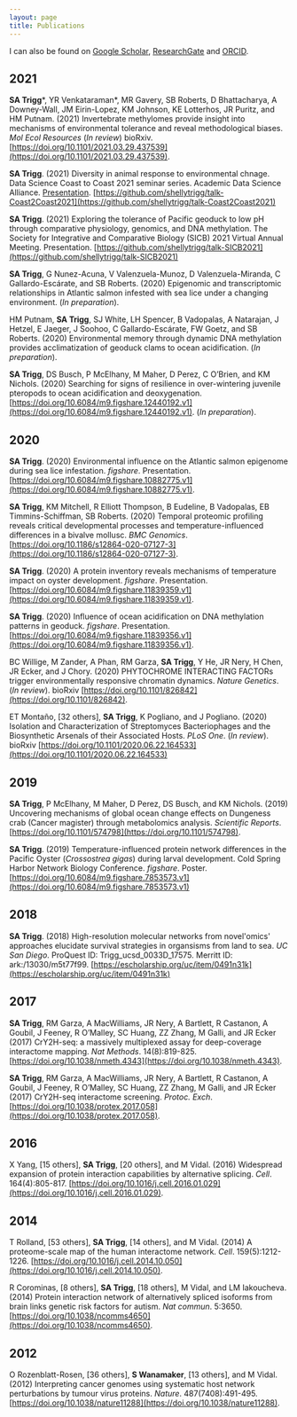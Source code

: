 ```yaml
---
layout: page
title: Publications
---
```


I can also be found on [Google Scholar](https://scholar.google.com/citations?user=LVDTddwAAAAJ&hl=en), [ResearchGate](https://www.researchgate.net/profile/Shelly_Trigg) and [ORCID](https://orcid.org/0000-0001-6904-4149).

## 2021
**SA Trigg***, YR Venkataraman\*, MR Gavery, SB Roberts, D Bhattacharya, A Downey-Wall, JM Eirin-Lopez, KM Johnson, KE Lotterhos, JR Puritz, and HM Putnam. (2021) Invertebrate methylomes provide insight intomechanisms of environmental tolerance and reveal methodological biases. _Mol Ecol Resources_ (_In review_) bioRxiv.[https://doi.org/10.1101/2021.03.29.437539](https://doi.org/10.1101/2021.03.29.437539).

**SA Trigg**. (2021) Diversity in animal response to environmental chnage. Data Science Coast to Coast 2021 seminar series. Academic Data Science Alliance. [Presentation](https://youtu.be/En2cCNCd6q4). [https://github.com/shellytrigg/talk-Coast2Coast2021](https://github.com/shellytrigg/talk-Coast2Coast2021)  

**SA Trigg**. (2021) Exploring the tolerance of Pacific geoduck to low pH through comparative physiology, genomics, and DNA methylation. The Society for Integrative and Comparative Biology (SICB)
2021 Virtual Annual Meeting. Presentation. [https://github.com/shellytrigg/talk-SICB2021](https://github.com/shellytrigg/talk-SICB2021)

**SA Trigg**, G Nunez-Acuna, V Valenzuela-Munoz, D Valenzuela-Miranda, C Gallardo-Escárate, and SB Roberts. (2020) Epigenomic and transcriptomic relationships in Atlantic salmon infested with sea lice under a changing environment. (_In preparation_).

HM Putnam, **SA Trigg**, SJ White, LH Spencer, B Vadopalas, A Natarajan, J Hetzel, E Jaeger, J Soohoo, C Gallardo-Escárate, FW Goetz, and SB Roberts. (2020) Environmental memory through dynamic DNA methylation provides acclimatization of geoduck clams to ocean acidification. (_In preparation_).

**SA Trigg**, DS Busch, P McElhany, M Maher, D Perez, C O’Brien, and KM Nichols. (2020) Searching for signs of resilience in over-wintering juvenile pteropods to ocean acidification and deoxygenation. [https://doi.org/10.6084/m9.figshare.12440192.v1](https://doi.org/10.6084/m9.figshare.12440192.v1). (_In preparation_).

## 2020

**SA Trigg**. (2020) Environmental influence on the Atlantic salmon epigenome during sea lice infestation. _figshare_. Presentation. [https://doi.org/10.6084/m9.figshare.10882775.v1](https://doi.org/10.6084/m9.figshare.10882775.v1).
	**SA Trigg**, KM Mitchell, R Elliott Thompson, B Eudeline, B Vadopalas, EB Timmins-Schiffman, SB Roberts. (2020) Temporal proteomic profiling reveals critical developmental processes and temperature-influenced differences in a bivalve mollusc. _BMC Genomics_. [https://doi.org/10.1186/s12864-020-07127-3](https://doi.org/10.1186/s12864-020-07127-3).

**SA Trigg**. (2020) A protein inventory reveals mechanisms of temperature impact on oyster development. _figshare_. Presentation. [https://doi.org/10.6084/m9.figshare.11839359.v1](https://doi.org/10.6084/m9.figshare.11839359.v1).

**SA Trigg**. (2020) Influence of ocean acidification on DNA methylation patterns in geoduck. _figshare_. Presentation. [https://doi.org/10.6084/m9.figshare.11839356.v1](https://doi.org/10.6084/m9.figshare.11839356.v1).BC Willige, M Zander, A Phan, RM Garza, **SA Trigg**, Y He, JR Nery, H Chen, JR Ecker, and J Chory. (2020) PHYTOCHROME INTERACTING FACTORs trigger environmentally responsive chromatin dynamics. _Nature Genetics_. (_In review_). bioRxiv [https://doi.org/10.1101/826842](https://doi.org/10.1101/826842).
ET Montaño, [32 others], **SA Trigg**, K Pogliano, and J Pogliano. (2020) Isolation and Characterization of Streptomyces Bacteriophages and the Biosynthetic Arsenals of their Associated Hosts. _PLoS One_. (_In review_). bioRxiv [https://doi.org/10.1101/2020.06.22.164533](https://doi.org/10.1101/2020.06.22.164533)

## 2019 **SA Trigg**, P McElhany, M Maher, D Perez, DS Busch, and KM Nichols. (2019) Uncovering mechanisms of global ocean change effects on Dungeness crab (Cancer magister) through metabolomics analysis. _Scientific Reports_. [https://doi.org/10.1101/574798](https://doi.org/10.1101/574798).

**SA Trigg**. (2019) Temperature-influenced protein network differences in the Pacific Oyster (_Crossostrea gigas_) during larval development. Cold Spring Harbor Network Biology Conference. _figshare_. Poster. [https://doi.org/10.6084/m9.figshare.7853573.v1](https://doi.org/10.6084/m9.figshare.7853573.v1) 

## 2018
**SA Trigg**. (2018) High-resolution molecular networks from novel'omics' approaches elucidate survival strategies in organsisms from land to sea. _UC San Diego_. ProQuest ID: Trigg_ucsd_0033D_17575. Merritt ID: ark:/13030/m5t77f99. [https://escholarship.org/uc/item/0491n31k](https://escholarship.org/uc/item/0491n31k)

## 2017**SA Trigg**, RM Garza, A MacWilliams, JR Nery, A Bartlett, R Castanon, A Goubil, J Feeney, R O’Malley, SC Huang, ZZ Zhang, M Galli, and JR Ecker (2017) CrY2H-seq: a massively multiplexed assay for deep-coverage interactome mapping. _Nat Methods_. 14(8):819-825. [https://doi.org/10.1038/nmeth.4343](https://doi.org/10.1038/nmeth.4343).**SA Trigg**, RM Garza, A MacWilliams, JR Nery, A Bartlett, R Castanon, A Goubil, J Feeney, R O’Malley, SC Huang, ZZ Zhang, M Galli, and JR Ecker (2017) CrY2H-seq interactome screening. _Protoc. Exch_. [https://doi.org/10.1038/protex.2017.058](https://doi.org/10.1038/protex.2017.058).

## 2016
X Yang, [15 others], **SA Trigg**, [20 others], and M Vidal. (2016) Widespread expansion of protein interaction capabilities by alternative splicing. _Cell_. 164(4):805-817. [https://doi.org/10.1016/j.cell.2016.01.029](https://doi.org/10.1016/j.cell.2016.01.029).## 2014T Rolland, [53 others], **SA Trigg**, [14 others], and M Vidal. (2014) A proteome-scale map of the human interactome network. _Cell_. 159(5):1212-1226. [https://doi.org/10.1016/j.cell.2014.10.050](https://doi.org/10.1016/j.cell.2014.10.050).R Corominas, [8 others], **SA Trigg**, [18 others], M Vidal, and LM Iakoucheva. (2014) Protein interaction network of alternatively spliced isoforms from brain links genetic risk factors for autism. _Nat commun_. 5:3650. [https://doi.org/10.1038/ncomms4650](https://doi.org/10.1038/ncomms4650).

## 2012O Rozenblatt-Rosen, [36 others], **S Wanamaker**, [13 others], and M Vidal. (2012) Interpreting cancer genomes using systematic host network perturbations by tumour virus proteins. _Nature_. 487(7408):491-495. [https://doi.org/10.1038/nature11288](https://doi.org/10.1038/nature11288).